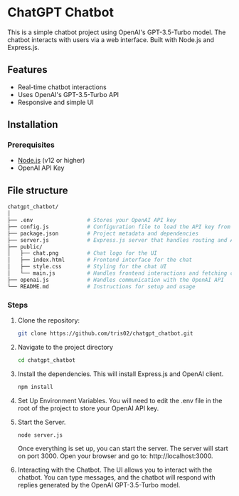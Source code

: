 # ChatGPT Chatbot

This is a simple chatbot project using OpenAI's GPT-3.5-Turbo model. The chatbot interacts with users via a web interface. Built with Node.js and Express.js.

## Features
- Real-time chatbot interactions
- Uses OpenAI's GPT-3.5-Turbo API
- Responsive and simple UI

## Installation

### Prerequisites
- [Node.js](https://nodejs.org/) (v12 or higher)
- OpenAI API Key

## File structure

```bash
chatgpt_chatbot/
│
├── .env                 # Stores your OpenAI API key
├── config.js            # Configuration file to load the API key from the .env file
├── package.json         # Project metadata and dependencies
├── server.js            # Express.js server that handles routing and API calls
├── public/
│   ├── chat.png         # Chat logo for the UI
│   ├── index.html       # Frontend interface for the chat
│   ├── style.css        # Styling for the chat UI
│   └── main.js          # Handles frontend interactions and fetching chatbot responses
├── openai.js            # Handles communication with the OpenAI API
└── README.md            # Instructions for setup and usage 
```

### Steps
1. Clone the repository:

   ```bash
   git clone https://github.com/tris02/chatgpt_chatbot.git
   ```
   
2. Navigate to the project directory 

   ```bash
   cd chatgpt_chatbot
   ```
   
4. Install the dependencies.
   This will install Express.js and OpenAI client. 

   ```bash
   npm install
   ```

6. Set Up Environment Variables.
   You will need to edit the .env file in the root of the project to store your OpenAI API key.

8. Start the Server.

   ```bash
   node server.js
   ```
   Once everything is set up, you can start the server.
   The server will start on port 3000. Open your browser and go to: http://localhost:3000.
   
9. Interacting with the Chatbot.
   The UI allows you to interact with the chatbot. You can type messages, and the chatbot will respond with replies generated by the OpenAI GPT-3.5-Turbo model.
